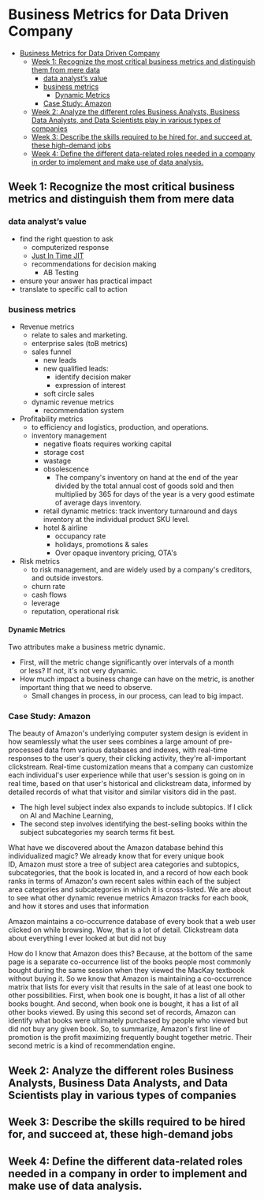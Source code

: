 # Business Metrics for Data Driven Company

- [Business Metrics for Data Driven Company](#business-metrics-for-data-driven-company)
  - [Week 1: Recognize the most critical business metrics and distinguish them from mere data](#week-1-recognize-the-most-critical-business-metrics-and-distinguish-them-from-mere-data)
    - [data analyst’s value](#data-analysts-value)
    - [business metrics](#business-metrics)
      - [Dynamic Metrics](#dynamic-metrics)
    - [Case Study: Amazon](#case-study-amazon)
  - [Week 2: Analyze the different roles Business Analysts, Business Data Analysts, and Data Scientists play in various types of companies](#week-2-analyze-the-different-roles-business-analysts-business-data-analysts-and-data-scientists-play-in-various-types-of-companies)
  - [Week 3: Describe the skills required to be hired for, and succeed at, these high-demand jobs](#week-3-describe-the-skills-required-to-be-hired-for-and-succeed-at-these-high-demand-jobs)
  - [Week 4: Define the different data-related roles needed in a company in order to implement and make use of data analysis.](#week-4-define-the-different-data-related-roles-needed-in-a-company-in-order-to-implement-and-make-use-of-data-analysis)

## Week 1: Recognize the most critical business metrics and distinguish them from mere data

### data analyst’s value

- find the right question to ask
  - computerized response
  - [Just In Time JIT](https://www.investopedia.com/terms/j/jit.asp)
  - recommendations for decision making
    - AB Testing
- ensure your answer has practical impact
- translate to specific call to action

### business metrics

- Revenue metrics 
  - relate to sales and marketing. 
  - enterprise sales (toB metrics)
  - sales funnel
    - new leads
    - new qualified leads:
      - identify decision maker
      - expression of interest
    - soft circle sales
  - dynamic revenue metrics
    - recommendation system
- Profitability metrics 
  - to efficiency and logistics, production, and operations. 
  - inventory management
    - negative floats requires working capital
    - storage cost
    - wastage
    - obsolescence 
      - The company's inventory on hand at the end of the year divided by the total annual cost of goods sold and then multiplied by 365 for days of the year is a very good estimate of average days inventory.
    - retail dynamic metrics: track inventory turnaround and days inventory at the individual product SKU level.
    - hotel & airline
      - occupancy rate
      - holidays, promotions & sales
      - Over opaque inventory pricing, OTA's
- Risk metrics 
  - to risk management, and are widely used by a company's creditors, and outside investors.
  - churn rate
  - cash flows
  - leverage
  - reputation, operational risk

#### Dynamic Metrics

Two attributes make a business metric dynamic.

- First, will the metric change significantly over intervals of a month or less? If not, it's not very dynamic. 
- How much impact a business change can have on the metric, is another important thing that we need to observe.
  - Small changes in process, in our process, can lead to big impact.

### Case Study: Amazon

The beauty of Amazon's underlying computer system design is evident in how seamlessly what the user sees combines a large amount of pre-processed data from various databases and indexes, with real-time responses to the user's query, their clicking activity, they're all-important clickstream. Real-time customization means that a company can customize each individual's user experience while that user's session is going on in real time, based on that user's historical and clickstream data, informed by detailed records of what that visitor and similar visitors did in the past.

- The high level subject index also expands to include subtopics. If I click on AI and Machine Learning,
- The second step involves identifying the best-selling books within the subject subcategories my search terms fit best.
  
What have we discovered about the Amazon database behind this individualized magic? We already know that for every unique book ID, Amazon must store a tree of subject area categories and subtopics, subcategories, that the book is located in, and a record of how each book ranks in terms of Amazon's own recent sales within each of the subject area categories and subcategories in which it is cross-listed. We are about to see what other dynamic revenue metrics Amazon tracks for each book, and how it stores and uses that information

Amazon maintains a co-occurrence database of every book that a web user clicked on while browsing. Wow, that is a lot of detail. Clickstream data about everything I ever looked at but did not buy

How do I know that Amazon does this? Because, at the bottom of the same page is a separate co-occurrence list of the books people most commonly bought during the same session when they viewed the MacKay textbook without buying it. So we know that Amazon is maintaining a co-occurrence matrix that lists for every visit that results in the sale of at least one book to other possibilities. First, when book one is bought, it has a list of all other books bought. And second, when book one is bought, it has a list of all other books viewed. By using this second set of records, Amazon can identify what books were ultimately purchased by people who viewed but did not buy any given book. So, to summarize, Amazon's first line of promotion is the profit maximizing frequently bought together metric. Their second metric is a kind of recommendation engine.

## Week 2: Analyze the different roles Business Analysts, Business Data Analysts, and Data Scientists play in various types of companies

## Week 3: Describe the skills required to be hired for, and succeed at, these high-demand jobs

## Week 4: Define the different data-related roles needed in a company in order to implement and make use of data analysis. 